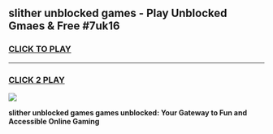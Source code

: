 
## slither unblocked games - Play Unblocked Gmaes & Free #7uk16
<h3>
<a href="https://news.freeplayer.one?title=slither_unblocked_games&ref=26F">CLICK TO PLAY</a></h3>
<hr>

<h3>
<a href="https://news.freeplayer.one?title=slither_unblocked_games&ref=26F">CLICK 2 PLAY</a>
  
</h3>

<a href="https://news.freeplayer.one?title=slither_unblocked_games&ref=26F/"><img src="https://clearcache.store/games.png"></a>


**slither unblocked games games unblocked: Your Gateway to Fun and Accessible Online Gaming**
